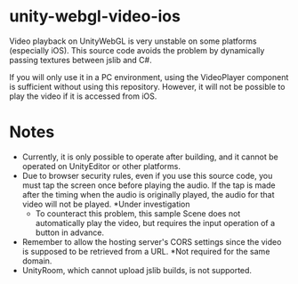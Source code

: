 # unity-webgl-video-ios
Video playback on UnityWebGL is very unstable on some platforms (especially iOS). This source code avoids the problem by dynamically passing textures between jslib and C#.

If you will only use it in a PC environment, using the VideoPlayer component is sufficient without using this repository. However, it will not be possible to play the video if it is accessed from iOS.

# Notes
* Currently, it is only possible to operate after building, and it cannot be operated on UnityEditor or other platforms.
* Due to browser security rules, even if you use this source code, you must tap the screen once before playing the audio. If the tap is made after the timing when the audio is originally played, the audio for that video will not be played. *Under investigation
  * To counteract this problem, this sample Scene does not automatically play the video, but requires the input operation of a button in advance. 
* Remember to allow the hosting server's CORS settings since the video is supposed to be retrieved from a URL. *Not required for the same domain. 
* UnityRoom, which cannot upload jslib builds, is not supported.
